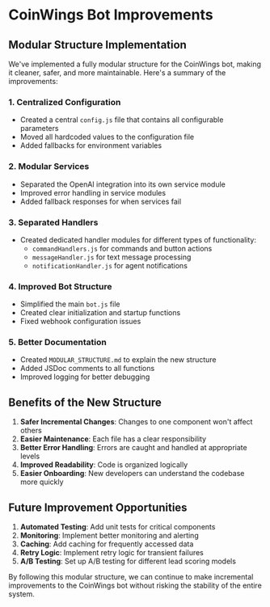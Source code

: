 # CoinWings Bot Improvements

## Modular Structure Implementation

We've implemented a fully modular structure for the CoinWings bot, making it cleaner, safer, and more maintainable. Here's a summary of the improvements:

### 1. Centralized Configuration

- Created a central `config.js` file that contains all configurable parameters
- Moved all hardcoded values to the configuration file
- Added fallbacks for environment variables

### 2. Modular Services

- Separated the OpenAI integration into its own service module
- Improved error handling in service modules
- Added fallback responses for when services fail

### 3. Separated Handlers

- Created dedicated handler modules for different types of functionality:
  - `commandHandlers.js` for commands and button actions
  - `messageHandler.js` for text message processing
  - `notificationHandler.js` for agent notifications

### 4. Improved Bot Structure

- Simplified the main `bot.js` file
- Created clear initialization and startup functions
- Fixed webhook configuration issues

### 5. Better Documentation

- Created `MODULAR_STRUCTURE.md` to explain the new structure
- Added JSDoc comments to all functions
- Improved logging for better debugging

## Benefits of the New Structure

1. **Safer Incremental Changes**: Changes to one component won't affect others
2. **Easier Maintenance**: Each file has a clear responsibility
3. **Better Error Handling**: Errors are caught and handled at appropriate levels
4. **Improved Readability**: Code is organized logically
5. **Easier Onboarding**: New developers can understand the codebase more quickly

## Future Improvement Opportunities

1. **Automated Testing**: Add unit tests for critical components
2. **Monitoring**: Implement better monitoring and alerting
3. **Caching**: Add caching for frequently accessed data
4. **Retry Logic**: Implement retry logic for transient failures
5. **A/B Testing**: Set up A/B testing for different lead scoring models

By following this modular structure, we can continue to make incremental improvements to the CoinWings bot without risking the stability of the entire system. 